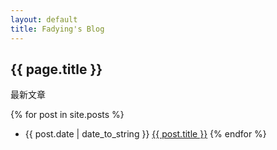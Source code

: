 ```yaml
---
layout: default
title: Fadying's Blog
---
```


## {{ page.title }}

最新文章

{% for post in site.posts %}
- {{ post.date | date_to_string }}
<a href="{{ post.url }}">{{ post.title }}</a>
{% endfor %}
